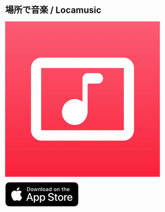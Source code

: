 # 場所で音楽 / Locamusic

<img id="app_icon_big"
src="../../../images/apps/locamusic.webp"
alt="場所で音楽 / Locamusic"
/>

<a href="https://apps.apple.com/us/app/locamusic/id6471416156?itsct=apps_box_link&itscg=30200">
  <img id="app_store_badge_big"
    src="../../../images/app_store.svg"
    alt="App Store"
  />
</a>

